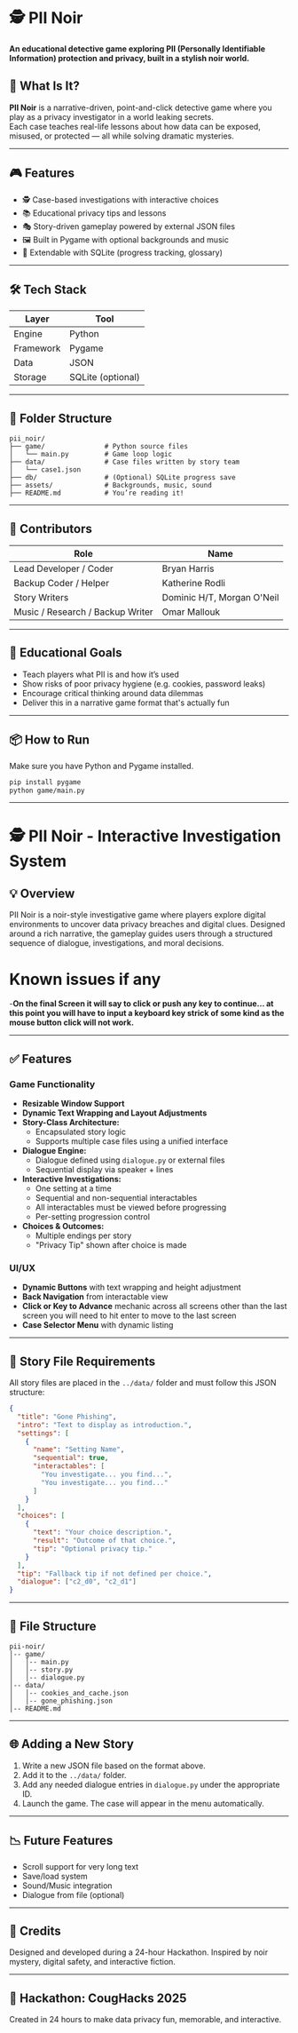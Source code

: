 # 🕵️ PII Noir

**An educational detective game exploring PII (Personally Identifiable Information) protection and privacy, built in a stylish noir world.**

## 🎯 What Is It?

**PII Noir** is a narrative-driven, point-and-click detective game where you play as a privacy investigator in a world leaking secrets.  
Each case teaches real-life lessons about how data can be exposed, misused, or protected — all while solving dramatic mysteries.

---

## 🎮 Features

- 🕵️ Case-based investigations with interactive choices
- 📚 Educational privacy tips and lessons
- 🎭 Story-driven gameplay powered by external JSON files
- 🖼 Built in Pygame with optional backgrounds and music
- 💾 Extendable with SQLite (progress tracking, glossary)

---

## 🛠 Tech Stack

| Layer       | Tool        |
|-------------|-------------|
| Engine      | Python      |
| Framework   | Pygame      |
| Data        | JSON        |
| Storage     | SQLite (optional) |

---

## 📂 Folder Structure

```
pii_noir/
├── game/               # Python source files
│   └── main.py         # Game loop logic
├── data/               # Case files written by story team
│   └── case1.json
├── db/                 # (Optional) SQLite progress save
├── assets/             # Backgrounds, music, sound
├── README.md           # You’re reading it!
```

---

## 👥 Contributors

| Role                        | Name                  |
|-----------------------------|------------------------|
| Lead Developer / Coder      | Bryan Harris           |
| Backup Coder / Helper       | Katherine Rodli        |
| Story Writers               | Dominic H/T, Morgan O'Neil |
| Music / Research / Backup Writer | Omar Mallouk        |

---

## 🧪 Educational Goals

- Teach players what PII is and how it’s used
- Show risks of poor privacy hygiene (e.g. cookies, password leaks)
- Encourage critical thinking around data dilemmas
- Deliver this in a narrative game format that's actually fun

---

## 📦 How to Run

Make sure you have Python and Pygame installed.

```bash
pip install pygame
python game/main.py
```

---

# 🕵️ PII Noir - Interactive Investigation System

## 💡 Overview
PII Noir is a noir-style investigative game where players explore digital environments to uncover data privacy breaches and digital clues. Designed around a rich narrative, the gameplay guides users through a structured sequence of dialogue, investigations, and moral decisions.

# Known issues if any
-**On the final Screen it will say to click or push any key to continue... at this point you will have to input a keyboard key strick of some kind as the mouse button click will not work.**



---

## ✅ Features

### Game Functionality
- **Resizable Window Support**
- **Dynamic Text Wrapping and Layout Adjustments**
- **Story-Class Architecture:**
  - Encapsulated story logic
  - Supports multiple case files using a unified interface
- **Dialogue Engine:**
  - Dialogue defined using `dialogue.py` or external files
  - Sequential display via speaker + lines
- **Interactive Investigations:**
  - One setting at a time
  - Sequential and non-sequential interactables
  - All interactables must be viewed before progressing
  - Per-setting progression control
- **Choices & Outcomes:**
  - Multiple endings per story
  - "Privacy Tip" shown after choice is made

### UI/UX
- **Dynamic Buttons** with text wrapping and height adjustment
- **Back Navigation** from interactable view
- **Click or Key to Advance** mechanic across all screens other than the last screen you will need to hit enter to move to the last screen
- **Case Selector Menu** with dynamic listing

---

## 📅 Story File Requirements
All story files are placed in the `../data/` folder and must follow this JSON structure:

```json
{
  "title": "Gone Phishing",
  "intro": "Text to display as introduction.",
  "settings": [
    {
      "name": "Setting Name",
      "sequential": true,
      "interactables": [
        "You investigate... you find...",
        "You investigate... you find..."
      ]
    }
  ],
  "choices": [
    {
      "text": "Your choice description.",
      "result": "Outcome of that choice.",
      "tip": "Optional privacy tip."
    }
  ],
  "tip": "Fallback tip if not defined per choice.",
  "dialogue": ["c2_d0", "c2_d1"]
}
```

---

## 📑 File Structure

```
pii-noir/
│-- game/
│   │-- main.py
│   │-- story.py
│   │-- dialogue.py
│-- data/
│   │-- cookies_and_cache.json
│   │-- gone_phishing.json
│-- README.md
```

---

## 🌐 Adding a New Story
1. Write a new JSON file based on the format above.
2. Add it to the `../data/` folder.
3. Add any needed dialogue entries in `dialogue.py` under the appropriate ID.
4. Launch the game. The case will appear in the menu automatically.

---

## 📉 Future Features
- Scroll support for very long text
- Save/load system
- Sound/Music integration
- Dialogue from file (optional)

---

## 📖 Credits
Designed and developed during a 24-hour Hackathon. Inspired by noir mystery, digital safety, and interactive fiction.

---

## 📣 Hackathon: CougHacks 2025

Created in 24 hours to make data privacy fun, memorable, and interactive.

